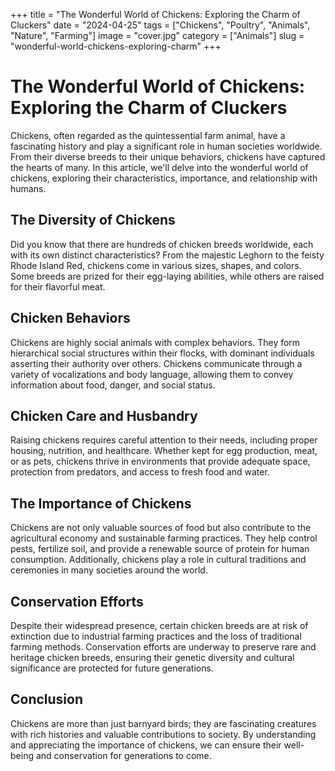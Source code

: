 +++
title = "The Wonderful World of Chickens: Exploring the Charm of Cluckers"
date = "2024-04-25"
tags = ["Chickens", "Poultry", "Animals", "Nature", "Farming"]
image = "cover.jpg"
category = ["Animals"]
slug = "wonderful-world-chickens-exploring-charm"
+++

# The Wonderful World of Chickens: Exploring the Charm of Cluckers

Chickens, often regarded as the quintessential farm animal, have a fascinating history and play a significant role in
human societies worldwide. From their diverse breeds to their unique behaviors, chickens have captured the hearts of
many. In this article, we'll delve into the wonderful world of chickens, exploring their characteristics, importance,
and relationship with humans.

## The Diversity of Chickens

Did you know that there are hundreds of chicken breeds worldwide, each with its own distinct characteristics? From the
majestic Leghorn to the feisty Rhode Island Red, chickens come in various sizes, shapes, and colors. Some breeds are
prized for their egg-laying abilities, while others are raised for their flavorful meat.

## Chicken Behaviors

Chickens are highly social animals with complex behaviors. They form hierarchical social structures within their flocks,
with dominant individuals asserting their authority over others. Chickens communicate through a variety of vocalizations
and body language, allowing them to convey information about food, danger, and social status.

## Chicken Care and Husbandry

Raising chickens requires careful attention to their needs, including proper housing, nutrition, and healthcare. Whether
kept for egg production, meat, or as pets, chickens thrive in environments that provide adequate space, protection from
predators, and access to fresh food and water.

## The Importance of Chickens

Chickens are not only valuable sources of food but also contribute to the agricultural economy and sustainable farming
practices. They help control pests, fertilize soil, and provide a renewable source of protein for human consumption.
Additionally, chickens play a role in cultural traditions and ceremonies in many societies around the world.

## Conservation Efforts

Despite their widespread presence, certain chicken breeds are at risk of extinction due to industrial farming practices
and the loss of traditional farming methods. Conservation efforts are underway to preserve rare and heritage chicken
breeds, ensuring their genetic diversity and cultural significance are protected for future generations.

## Conclusion

Chickens are more than just barnyard birds; they are fascinating creatures with rich histories and valuable
contributions to society. By understanding and appreciating the importance of chickens, we can ensure their well-being
and conservation for generations to come.
